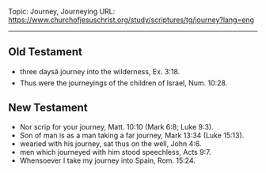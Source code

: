Topic: Journey, Journeying
URL: https://www.churchofjesuschrist.org/study/scriptures/tg/journey?lang=eng

---

## Old Testament

- three daysâ journey into the wilderness, Ex. 3:18.
- Thus were the journeyings of the children of Israel, Num. 10:28.

## New Testament

- Nor scrip for your journey, Matt. 10:10 (Mark 6:8; Luke 9:3).
- Son of man is as a man taking a far journey, Mark 13:34 (Luke 15:13).
- wearied with his journey, sat thus on the well, John 4:6.
- men which journeyed with him stood speechless, Acts 9:7.
- Whensoever I take my journey into Spain, Rom. 15:24.

